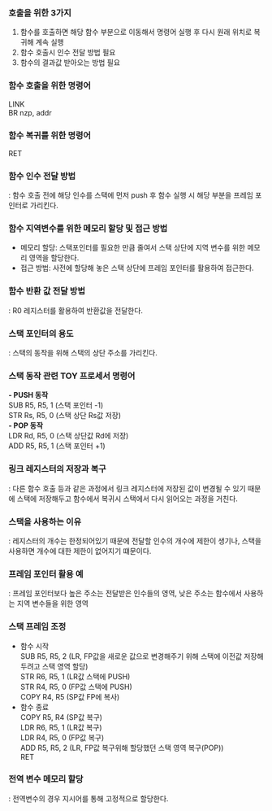 ### 호출을 위한 3가지
1. 함수를 호출하면 해당 함수 부분으로 이동해서 명령어 실행 후 다시 원래 위치로 복귀해 계속 실행
2. 함수 호출시 인수 전달 방법 필요
3. 함수의 결과값 받아오는 방법 필요

### 함수 호출을 위한 명령어
LINK<br>
BR nzp, addr

### 함수 복귀를 위한 명령어
RET

### 함수 인수 전달 방법
: 함수 호출 전에 해당 인수를 스택에 먼저 push 후 함수 실행 시 해당 부분을 프레임 포인터로 가리킨다.

### 함수 지역변수를 위한 메모리 할당 및 접근 방법
- 메모리 할당: 스택포인터를 필요한 만큼 줄여서 스택 상단에 지역 변수를 위한 메모리 영역을 할당한다.
- 접근 방법: 사전에 할당해 놓은 스택 상단에 프레임 포인터를 활용하여 접근한다.

### 함수 반환 값 전달 방법
: R0 레지스터를 활용하여 반환값을 전달한다.

### 스택 포인터의 용도
: 스택의 동작을 위해 스택의 상단 주소를 가리킨다.

### 스택 동작 관련 TOY 프로세서 명령어
**- PUSH 동작**<br>
SUB R5, R5, 1 (스택 포인터 -1)<br>
STR Rs, R5, 0 (스택 상단 Rs값 저장)<br>
**- POP 동작**<br>
LDR Rd, R5, 0 (스택 상단값 Rd에 저장)<br>
ADD R5, R5, 1 (스택 포인터 +1)

### 링크 레지스터의 저장과 복구
: 다른 함수 호출 등과 같은 과정에서 링크 레지스터에 저장된 값이 변경될 수 있기 때문에 스택에 저장해두고 함수에서 복귀시 스택에서 다시 읽어오는 과정을 거친다.

### 스택을 사용하는 이유
: 레지스터의 개수는 한정되어있기 때문에 전달할 인수의 개수에 제한이 생기나, 스택을 사용하면 개수에 대한 제한이 없어지기 떄문이다.

### 프레임 포인터 활용 예
: 프레임 포인터보다 높은 주소는 전달받은 인수들의 영역, 낮은 주소는 함수에서 사용하는 지역 변수들을 위한 영역

### 스택 프레임 조정
- 함수 시작<br>
SUB R5, R5, 2 (LR, FP값을 새로운 값으로 변경해주기 위해 스택에 이전값 저장해 두려고 스택 영역 할당)<br>
STR R6, R5, 1 (LR값 스택에 PUSH)<br>
STR R4, R5, 0 (FP값 스택에 PUSH)<br>
COPY R4, R5 (SP값 FP에 복사)<br>
- 함수 종료<br>
COPY R5, R4 (SP값 복구)<br>
LDR R6, R5, 1 (LR값 복구)<br>
LDR R4, R5, 0 (FP값 복구)<br>
ADD R5, R5, 2 (LR, FP값 복구위해 할당했던 스택 영역 복구(POP))<br>
RET

### 전역 변수 메모리 할당
: 전역변수의 경우 지시어를 통해 고정적으로 할당한다.
